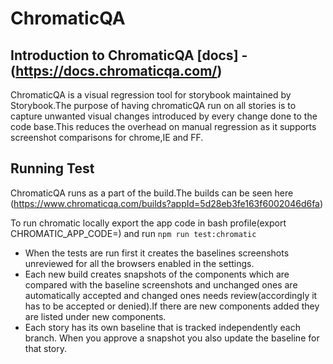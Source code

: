 # ChromaticQA

## Introduction to ChromaticQA [docs] - (https://docs.chromaticqa.com/)

ChromaticQA is a visual regression tool for storybook maintained by Storybook.The purpose of having chromaticQA run on all stories is to capture
unwanted visual changes introduced by every change done to the code base.This reduces the overhead on manual regression as it supports screenshot
comparisons for chrome,IE and FF.

## Running Test
ChromaticQA runs as a part of the build.The builds can be seen here (https://www.chromaticqa.com/builds?appId=5d28eb3fe163f6002046d6fa)

To run chromatic locally export the app code in bash profile(export CHROMATIC_APP_CODE=<app-code>) and run `npm run test:chromatic`

- When the tests are run first it creates the baselines screenshots unreviewed for all the browsers enabled in the settings.
- Each new build creates snapshots of the components which are compared with the baseline screenshots and unchanged ones are automatically accepted and changed ones needs review(accordingly it has to be accepted or denied).If there are new components added they are listed under new components.
- Each story has its own baseline that is tracked independently each branch. When you approve a snapshot you also update the baseline for that story.
